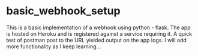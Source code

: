 # basic_webhook_setup

This is a basic implementation of a webhook using python - flask. The app is hosted on Heroku and is registered against a service requiring it. A quick test of postman post to the URL yielded output on the app logs. I will add more functionality as I keep learning...
